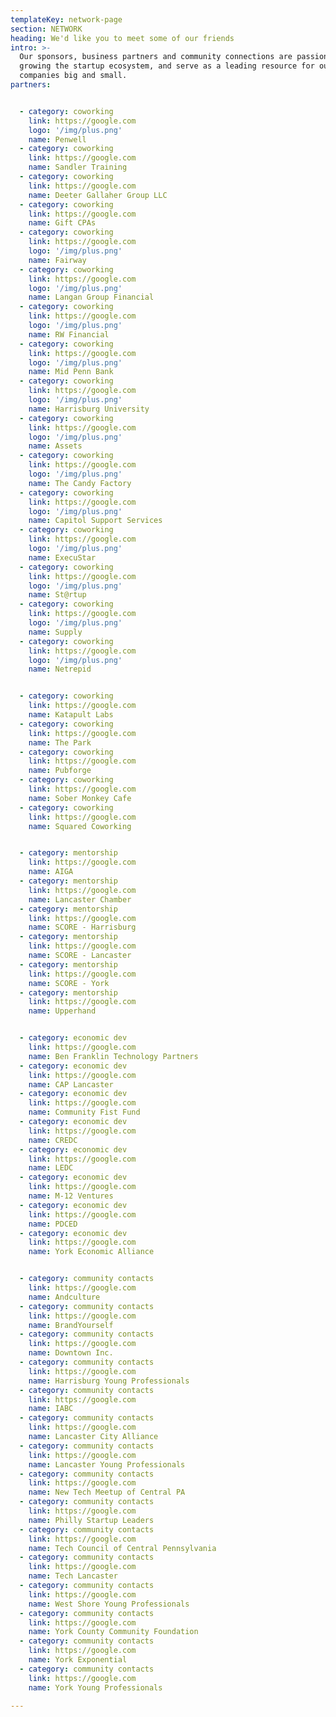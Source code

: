 ```yaml
---
templateKey: network-page
section: NETWORK
heading: We'd like you to meet some of our friends
intro: >-
  Our sponsors, business partners and community connections are passionate about
  growing the startup ecosystem, and serve as a leading resource for our
  companies big and small.
partners:


  - category: coworking
    link: https://google.com
    logo: '/img/plus.png'
    name: Penwell
  - category: coworking
    link: https://google.com
    name: Sandler Training
  - category: coworking
    link: https://google.com
    name: Deeter Gallaher Group LLC
  - category: coworking
    link: https://google.com
    name: Gift CPAs
  - category: coworking
    link: https://google.com
    logo: '/img/plus.png'
    name: Fairway
  - category: coworking
    link: https://google.com
    logo: '/img/plus.png'
    name: Langan Group Financial
  - category: coworking
    link: https://google.com
    logo: '/img/plus.png'
    name: RW Financial
  - category: coworking
    link: https://google.com
    logo: '/img/plus.png'
    name: Mid Penn Bank
  - category: coworking
    link: https://google.com
    logo: '/img/plus.png'
    name: Harrisburg University
  - category: coworking
    link: https://google.com
    logo: '/img/plus.png'
    name: Assets
  - category: coworking
    link: https://google.com
    logo: '/img/plus.png'
    name: The Candy Factory
  - category: coworking
    link: https://google.com
    logo: '/img/plus.png'
    name: Capitol Support Services
  - category: coworking
    link: https://google.com
    logo: '/img/plus.png'
    name: ExecuStar
  - category: coworking
    link: https://google.com
    logo: '/img/plus.png'
    name: St@rtup
  - category: coworking
    link: https://google.com
    logo: '/img/plus.png'
    name: Supply
  - category: coworking
    link: https://google.com
    logo: '/img/plus.png'
    name: Netrepid


  - category: coworking
    link: https://google.com
    name: Katapult Labs
  - category: coworking
    link: https://google.com
    name: The Park
  - category: coworking
    link: https://google.com
    name: Pubforge
  - category: coworking
    link: https://google.com
    name: Sober Monkey Cafe
  - category: coworking
    link: https://google.com
    name: Squared Coworking


  - category: mentorship
    link: https://google.com
    name: AIGA
  - category: mentorship
    link: https://google.com
    name: Lancaster Chamber
  - category: mentorship
    link: https://google.com
    name: SCORE - Harrisburg
  - category: mentorship
    link: https://google.com
    name: SCORE - Lancaster
  - category: mentorship
    link: https://google.com
    name: SCORE - York
  - category: mentorship
    link: https://google.com
    name: Upperhand


  - category: economic dev
    link: https://google.com
    name: Ben Franklin Technology Partners
  - category: economic dev
    link: https://google.com
    name: CAP Lancaster
  - category: economic dev
    link: https://google.com
    name: Community Fist Fund
  - category: economic dev
    link: https://google.com
    name: CREDC
  - category: economic dev
    link: https://google.com
    name: LEDC
  - category: economic dev
    link: https://google.com
    name: M-12 Ventures
  - category: economic dev
    link: https://google.com
    name: PDCED
  - category: economic dev
    link: https://google.com
    name: York Economic Alliance


  - category: community contacts
    link: https://google.com
    name: Andculture
  - category: community contacts
    link: https://google.com
    name: BrandYourself
  - category: community contacts
    link: https://google.com
    name: Downtown Inc.
  - category: community contacts
    link: https://google.com
    name: Harrisburg Young Professionals
  - category: community contacts
    link: https://google.com
    name: IABC
  - category: community contacts
    link: https://google.com
    name: Lancaster City Alliance
  - category: community contacts
    link: https://google.com
    name: Lancaster Young Professionals
  - category: community contacts
    link: https://google.com
    name: New Tech Meetup of Central PA
  - category: community contacts
    link: https://google.com
    name: Philly Startup Leaders
  - category: community contacts
    link: https://google.com
    name: Tech Council of Central Pennsylvania
  - category: community contacts
    link: https://google.com
    name: Tech Lancaster
  - category: community contacts
    link: https://google.com
    name: West Shore Young Professionals
  - category: community contacts
    link: https://google.com
    name: York County Community Foundation
  - category: community contacts
    link: https://google.com
    name: York Exponential
  - category: community contacts
    link: https://google.com
    name: York Young Professionals

---
```


